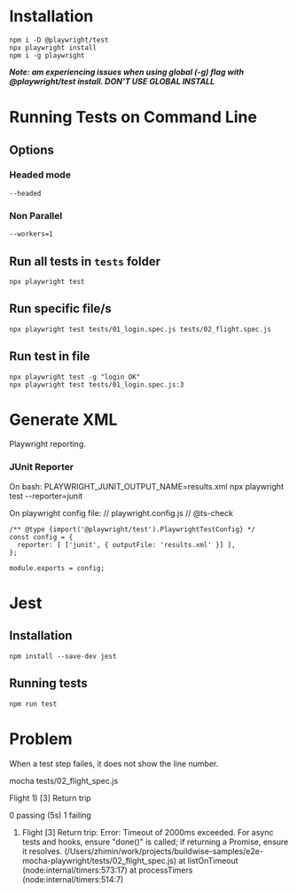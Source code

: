 # Installation
	npm i -D @playwright/test
	npx playwright install
	npm i -g playwright
***Note: am experiencing issues when using global (-g) flag with @playwright/test install. DON'T USE GLOBAL INSTALL***

# Running Tests on Command Line
## Options
### Headed mode
	--headed

### Non Parallel 
	--workers=1

## Run all tests in `tests` folder
	npx playwright test

## Run specific file/s
	npx playwright test tests/01_login.spec.js tests/02_flight.spec.js

## Run test in file
	npx playwright test -g "login OK"
	npx playwright test tests/01_login.spec.js:3

# Generate XML
Playwright reporting. 

### JUnit Reporter
On bash:
	PLAYWRIGHT_JUNIT_OUTPUT_NAME=results.xml npx playwright test <file name> --reporter=junit

On playwright config file:
	// playwright.config.js
	// @ts-check

	/** @type {import('@playwright/test').PlaywrightTestConfig} */
	const config = {
	  reporter: [ ['junit', { outputFile: 'results.xml' }] ],
	};

	module.exports = config;


# Jest
## Installation
	npm install --save-dev jest

## Running tests
	npm run test
  
# Problem

When a test step failes, it does not show the line number.

mocha tests/02_flight_spec.js


  Flight
    1) [3] Return trip


  0 passing (5s)
  1 failing

  1) Flight
       [3] Return trip:
     Error: Timeout of 2000ms exceeded. For async tests and hooks, ensure "done()" is called; if returning a Promise, ensure it resolves. (/Users/zhimin/work/projects/buildwise-samples/e2e-mocha-playwright/tests/02_flight_spec.js)
      at listOnTimeout (node:internal/timers:573:17)
      at processTimers (node:internal/timers:514:7)
